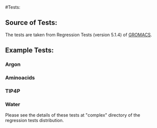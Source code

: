 #Tests:
## Source of Tests:

The tests are taken from Regression Tests (version 5.1.4) of [GROMACS](http://www.gromacs.org/Developer_Zone/Programming_Guide/Regression_Tests).

## Example Tests:

### Argon
### Aminoacids
### TIP4P
### Water

Please see the details of these tests at "complex" directory of the regression tests distribution.
